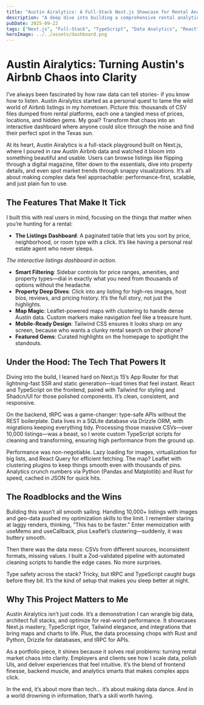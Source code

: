 ```yaml
---
title: "Austin Airalytics: A Full-Stack Next.js Showcase for Rental Analytics"
description: "A deep dive into building a comprehensive rental analytics platform with Next.js, showcasing full-stack development and data processing skills."
pubDate: 2025-09-22
tags: ["Next.js", "Full-Stack", "TypeScript", "Data Analytics", "React", "tRPC"]
heroImage: ../../assets/dashboard.png
---
```


# Austin Airalytics: Turning Austin's Airbnb Chaos into Clarity

I’ve always been fascinated by how raw data can tell stories- if you know how to listen. Austin Airalytics started as a personal quest to tame the wild world of Airbnb listings in my hometown. Picture this: thousands of CSV files dumped from rental platforms, each one a tangled mess of prices, locations, and hidden gems. My goal? Transform that chaos into an interactive dashboard where anyone could slice through the noise and find their perfect spot in the Texas sun.

At its heart, Austin Airalytics is a full-stack playground built on Next.js, where I poured in raw Austin Airbnb data and watched it bloom into something beautiful and usable. Users can browse listings like flipping through a digital magazine, filter down to the essentials, dive into property details, and even spot market trends through snappy visualizations. It’s all about making complex data feel approachable: performance-first, scalable, and just plain fun to use.

## The Features That Make It Tick

I built this with real users in mind, focusing on the things that matter when you’re hunting for a rental:

- **The Listings Dashboard**: A paginated table that lets you sort by price, neighborhood, or room type with a click. It’s like having a personal real estate agent who never sleeps.

<!-- ![Listings Dashboard](/dashboard.png) -->
*The interactive listings dashboard in action.*

- **Smart Filtering**: Sidebar controls for price ranges, amenities, and property types—dial in exactly what you need from thousands of options without the headache.
- **Property Deep Dives**: Click into any listing for high-res images, host bios, reviews, and pricing history. It’s the full story, not just the highlights.
- **Map Magic**: Leaflet-powered maps with clustering to handle dense Austin data. Custom markers make navigation feel like a treasure hunt.
- **Mobile-Ready Design**: Tailwind CSS ensures it looks sharp on any screen, because who wants a clunky rental search on their phone?
- **Featured Gems**: Curated highlights on the homepage to spotlight the standouts.

## Under the Hood: The Tech That Powers It

Diving into the build, I leaned hard on Next.js 15’s App Router for that lightning-fast SSR and static generation—load times that feel instant. React and TypeScript on the frontend, paired with Tailwind for styling and Shadcn/UI for those polished components. It’s clean, consistent, and responsive.

On the backend, tRPC was a game-changer: type-safe APIs without the REST boilerplate. Data lives in a SQLite database via Drizzle ORM, with migrations keeping everything tidy. Processing those massive CSVs—over 10,000 listings—was a beast, so I wrote custom TypeScript scripts for cleaning and transforming, ensuring high performance from the ground up.

Performance was non-negotiable. Lazy loading for images, virtualization for big lists, and React Query for efficient fetching. The map? Leaflet with clustering plugins to keep things smooth even with thousands of pins. Analytics crunch numbers via Python (Pandas and Matplotlib) and Rust for speed, cached in JSON for quick hits.

## The Roadblocks and the Wins

Building this wasn’t all smooth sailing. Handling 10,000+ listings with images and geo-data pushed my optimization skills to the limit. I remember staring at laggy renders, thinking, “This has to be faster.” Enter memoization with useMemo and useCallback, plus Leaflet’s clustering—suddenly, it was buttery smooth.

Then there was the data mess: CSVs from different sources, inconsistent formats, missing values. I built a Zod-validated pipeline with automated cleaning scripts to handle the edge cases. No more surprises.

Type safety across the stack? Tricky, but tRPC and TypeScript caught bugs before they bit. It’s the kind of setup that makes you sleep better at night.

## Why This Project Matters to Me

Austin Airalytics isn’t just code. It’s a demonstration I can wrangle big data, architect full stacks, and optimize for real-world performance. It showcases Next.js mastery, TypeScript rigor, Tailwind elegance, and integrations that bring maps and charts to life. Plus, the data processing chops with Rust and Python, Drizzle for databases, and tRPC for APIs.

As a portfolio piece, it shines because it solves real problems: turning rental market chaos into clarity. Employers and clients see how I scale data, polish UIs, and deliver experiences that feel intuitive. It’s the blend of frontend finesse, backend muscle, and analytics smarts that makes complex apps click.

In the end, it’s about more than tech... it’s about making data dance. And in a world drowning in information, that’s a skill worth having.
